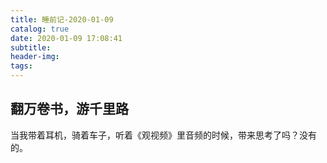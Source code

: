 ```yaml
---
title: 睡前记-2020-01-09
catalog: true
date: 2020-01-09 17:08:41
subtitle:
header-img:
tags:
---
```


## 翻万卷书，游千里路

当我带着耳机，骑着车子，听着《观视频》里音频的时候，带来思考了吗？没有的。
